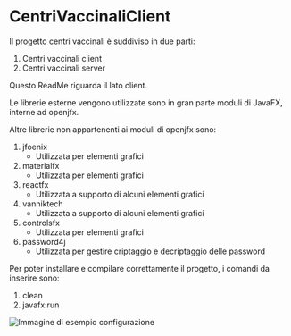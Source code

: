 # CentriVaccinaliClient

Il progetto centri vaccinali è suddiviso in due parti:
<ol>
<li>Centri vaccinali client</li>
<li>Centri vaccinali server</li>
</ol>
Questo ReadMe riguarda il lato client.

Le librerie esterne vengono utilizzate sono in gran parte moduli di JavaFX, 
interne ad openjfx.

Altre librerie non appartenenti ai moduli di openjfx sono:
<ol>
<li>
jfoenix
<ul>
<li>Utilizzata per elementi grafici</li>
</ul>

<li>
materialfx
<ul>
<li>Utilizzata per elementi grafici</li>
</ul>

<li>
reactfx
<ul>
<li>Utilizzata a supporto di alcuni elementi grafici</li>
</ul>

<li>
vanniktech
<ul>
<li>Utilizzata a supporto di alcuni elementi grafici</li>
</ul>

<li>
controlsfx
<ul>
<li>Utilizzata per elementi grafici</li>
</ul>

<li>
password4j
<ul>
<li>Utilizzata per gestire criptaggio e decriptaggio delle password</li>
</ul>
</ol>

Per poter installare e compilare correttamente il progetto, i comandi da inserire sono:
<ol>
<li>clean</li>
<li>javafx:run</li>
</ol>

![Immagine di esempio configurazione](https://cdn.discordapp.com/attachments/893484185036152869/919249006650097734/Client.PNG)
